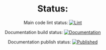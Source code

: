 <div align="center">

# Status:
Main code lint status: 
[![Lint](https://github.com/arxkdev/Leaderboard/actions/workflows/lint.yaml/badge.svg)](https://github.com/arxkdev/Leaderboard/actions/workflows/lint.yaml)

Documentation build status: 
[![Documentation](https://github.com/arxkdev/Leaderboard/actions/workflows/docs.yaml/badge.svg)](https://github.com/arxkdev/Leaderboard/actions/workflows/docs.yaml)

Documentation publish status: 
[![Published](https://github.com/arxkdev/Leaderboard/actions/workflows/pages/pages-build-deployment/badge.svg)](https://github.com/arxkdev/Leaderboard/actions/workflows/pages/pages-build-deployment)

</div>